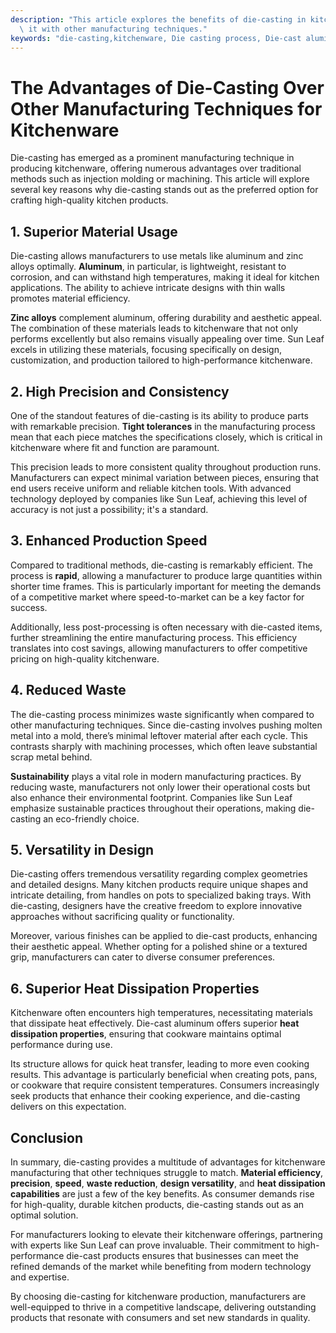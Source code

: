 ```yaml
---
description: "This article explores the benefits of die-casting in kitchenware production, comparing\
  \ it with other manufacturing techniques."
keywords: "die-casting,kitchenware, Die casting process, Die-cast aluminum"
---
```

# The Advantages of Die-Casting Over Other Manufacturing Techniques for Kitchenware

Die-casting has emerged as a prominent manufacturing technique in producing kitchenware, offering numerous advantages over traditional methods such as injection molding or machining. This article will explore several key reasons why die-casting stands out as the preferred option for crafting high-quality kitchen products.

## 1. Superior Material Usage

Die-casting allows manufacturers to use metals like aluminum and zinc alloys optimally. **Aluminum**, in particular, is lightweight, resistant to corrosion, and can withstand high temperatures, making it ideal for kitchen applications. The ability to achieve intricate designs with thin walls promotes material efficiency.

**Zinc alloys** complement aluminum, offering durability and aesthetic appeal. The combination of these materials leads to kitchenware that not only performs excellently but also remains visually appealing over time. Sun Leaf excels in utilizing these materials, focusing specifically on design, customization, and production tailored to high-performance kitchenware.

## 2. High Precision and Consistency

One of the standout features of die-casting is its ability to produce parts with remarkable precision. **Tight tolerances** in the manufacturing process mean that each piece matches the specifications closely, which is critical in kitchenware where fit and function are paramount.

This precision leads to more consistent quality throughout production runs. Manufacturers can expect minimal variation between pieces, ensuring that end users receive uniform and reliable kitchen tools. With advanced technology deployed by companies like Sun Leaf, achieving this level of accuracy is not just a possibility; it's a standard.

## 3. Enhanced Production Speed

Compared to traditional methods, die-casting is remarkably efficient. The process is **rapid**, allowing a manufacturer to produce large quantities within shorter time frames. This is particularly important for meeting the demands of a competitive market where speed-to-market can be a key factor for success.

Additionally, less post-processing is often necessary with die-casted items, further streamlining the entire manufacturing process. This efficiency translates into cost savings, allowing manufacturers to offer competitive pricing on high-quality kitchenware.

## 4. Reduced Waste

The die-casting process minimizes waste significantly when compared to other manufacturing techniques. Since die-casting involves pushing molten metal into a mold, there’s minimal leftover material after each cycle. This contrasts sharply with machining processes, which often leave substantial scrap metal behind.

**Sustainability** plays a vital role in modern manufacturing practices. By reducing waste, manufacturers not only lower their operational costs but also enhance their environmental footprint. Companies like Sun Leaf emphasize sustainable practices throughout their operations, making die-casting an eco-friendly choice.

## 5. Versatility in Design

Die-casting offers tremendous versatility regarding complex geometries and detailed designs. Many kitchen products require unique shapes and intricate detailing, from handles on pots to specialized baking trays. With die-casting, designers have the creative freedom to explore innovative approaches without sacrificing quality or functionality.

Moreover, various finishes can be applied to die-cast products, enhancing their aesthetic appeal. Whether opting for a polished shine or a textured grip, manufacturers can cater to diverse consumer preferences.

## 6. Superior Heat Dissipation Properties

Kitchenware often encounters high temperatures, necessitating materials that dissipate heat effectively. Die-cast aluminum offers superior **heat dissipation properties**, ensuring that cookware maintains optimal performance during use. 

Its structure allows for quick heat transfer, leading to more even cooking results. This advantage is particularly beneficial when creating pots, pans, or cookware that require consistent temperatures. Consumers increasingly seek products that enhance their cooking experience, and die-casting delivers on this expectation.

## Conclusion

In summary, die-casting provides a multitude of advantages for kitchenware manufacturing that other techniques struggle to match. **Material efficiency**, **precision**, **speed**, **waste reduction**, **design versatility**, and **heat dissipation capabilities** are just a few of the key benefits. As consumer demands rise for high-quality, durable kitchen products, die-casting stands out as an optimal solution.

For manufacturers looking to elevate their kitchenware offerings, partnering with experts like Sun Leaf can prove invaluable. Their commitment to high-performance die-cast products ensures that businesses can meet the refined demands of the market while benefiting from modern technology and expertise.

By choosing die-casting for kitchenware production, manufacturers are well-equipped to thrive in a competitive landscape, delivering outstanding products that resonate with consumers and set new standards in quality.
